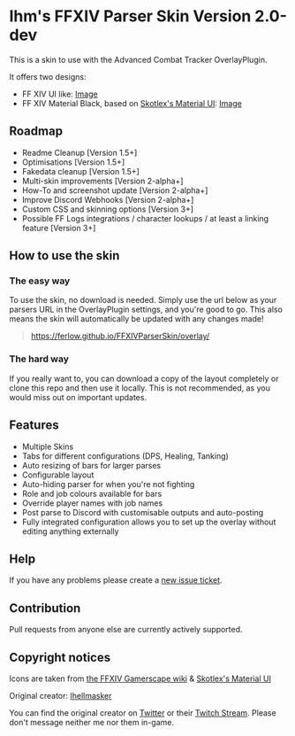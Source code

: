 # Ihm's FFXIV Parser Skin Version 2.0-dev
This is a skin to use with the Advanced Combat Tracker OverlayPlugin.

It offers two designs:

* FF XIV UI like: [Image](https://raw.githubusercontent.com/Ferlow/FFXIVParserSkin/master/example_ffxiv.png)
* FF XIV Material Black, based on [Skotlex's Material UI](https://github.com/skotlex/ffxiv-material-ui): [Image](https://raw.githubusercontent.com/Ferlow/FFXIVParserSkin/master/example_black.png)

## Roadmap

* Readme Cleanup [Version 1.5+]
* Optimisations [Version 1.5+]
* Fakedata cleanup [Version 1.5+]
* Multi-skin improvements [Version 2-alpha+]
* How-To and screenshot update [Version 2-alpha+]
* Improve Discord Webhooks [Version 2-alpha+]
* Custom CSS and skinning options [Version 3+]
* Possible FF Logs integrations / character lookups / at least a linking feature [Version 3+]

## How to use the skin

### The easy way

To use the skin, no download is needed. Simply use the url below as your parsers URL in the OverlayPlugin settings, and you're good to go. This also means the skin will automatically be updated with any changes made!

> https://ferlow.github.io/FFXIVParserSkin/overlay/

### The hard way

If you really want to, you can download a copy of the layout completely or clone this repo and then use it locally. This is not recommended, as you would miss out on important updates.

## Features
* Multiple Skins
* Tabs for different configurations (DPS, Healing, Tanking)
* Auto resizing of bars for larger parses
* Configurable layout
* Auto-hiding parser for when you're not fighting
* Role and job colours available for bars
* Override player names with job names
* Post parse to Discord with customisable outputs and auto-posting
* Fully integrated configuration allows you to set up the overlay without editing anything externally

## Help
If you have any problems please create a [new issue ticket](https://github.com/Ferlow/FFXIVParserSkin/issues).

## Contribution
Pull requests from anyone else are currently actively supported.

## Copyright notices
Icons are taken from [the FFXIV Gamerscape wiki](https://ffxiv.gamerescape.com/wiki/Dictionary_of_Icons) & [Skotlex's Material UI](https://github.com/skotlex/ffxiv-material-ui)

Original creator: [Ihellmasker](https://github.com/Ihellmasker/FFXIVParserSkin)

You can find the original creator on [Twitter](https://twitter.com/ihellmasker) or their [Twitch Stream](https://twitch.tv/ihellmasker).
Please don't message neither me nor them in-game.